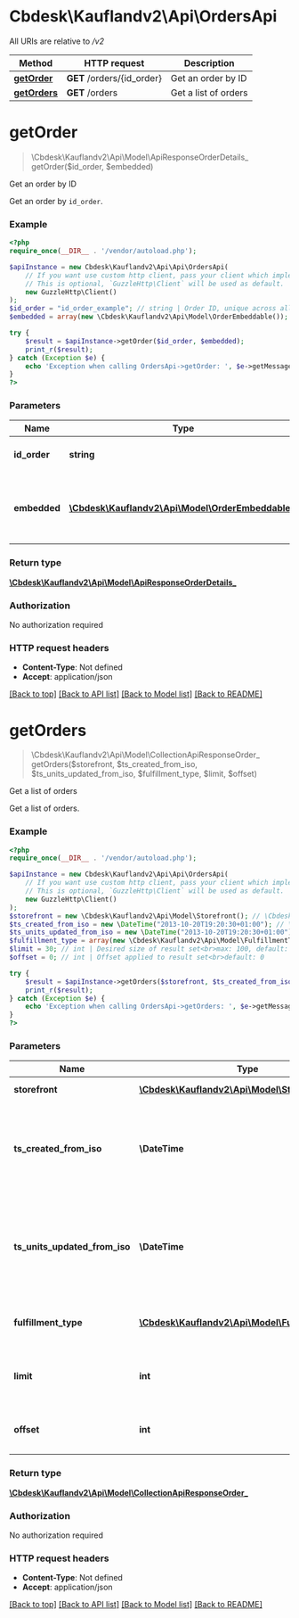 # Cbdesk\Kauflandv2\Api\OrdersApi

All URIs are relative to */v2*

Method | HTTP request | Description
------------- | ------------- | -------------
[**getOrder**](OrdersApi.md#getorder) | **GET** /orders/{id_order} | Get an order by ID
[**getOrders**](OrdersApi.md#getorders) | **GET** /orders | Get a list of orders

# **getOrder**
> \Cbdesk\Kauflandv2\Api\Model\ApiResponseOrderDetails_ getOrder($id_order, $embedded)

Get an order by ID

Get an order by <code>id_order</code>.

### Example
```php
<?php
require_once(__DIR__ . '/vendor/autoload.php');

$apiInstance = new Cbdesk\Kauflandv2\Api\Api\OrdersApi(
    // If you want use custom http client, pass your client which implements `GuzzleHttp\ClientInterface`.
    // This is optional, `GuzzleHttp\Client` will be used as default.
    new GuzzleHttp\Client()
);
$id_order = "id_order_example"; // string | Order ID, unique across all orders
$embedded = array(new \Cbdesk\Kauflandv2\Api\Model\OrderEmbeddable()); // \Cbdesk\Kauflandv2\Api\Model\OrderEmbeddable[] | Add 'order_invoices' to get order related invoices in the response.

try {
    $result = $apiInstance->getOrder($id_order, $embedded);
    print_r($result);
} catch (Exception $e) {
    echo 'Exception when calling OrdersApi->getOrder: ', $e->getMessage(), PHP_EOL;
}
?>
```

### Parameters

Name | Type | Description  | Notes
------------- | ------------- | ------------- | -------------
 **id_order** | **string**| Order ID, unique across all orders |
 **embedded** | [**\Cbdesk\Kauflandv2\Api\Model\OrderEmbeddable[]**](../Model/\Cbdesk\Kauflandv2\Api\Model\OrderEmbeddable.md)| Add &#x27;order_invoices&#x27; to get order related invoices in the response. | [optional]

### Return type

[**\Cbdesk\Kauflandv2\Api\Model\ApiResponseOrderDetails_**](../Model/ApiResponseOrderDetails_.md)

### Authorization

No authorization required

### HTTP request headers

 - **Content-Type**: Not defined
 - **Accept**: application/json

[[Back to top]](#) [[Back to API list]](../../README.md#documentation-for-api-endpoints) [[Back to Model list]](../../README.md#documentation-for-models) [[Back to README]](../../README.md)

# **getOrders**
> \Cbdesk\Kauflandv2\Api\Model\CollectionApiResponseOrder_ getOrders($storefront, $ts_created_from_iso, $ts_units_updated_from_iso, $fulfillment_type, $limit, $offset)

Get a list of orders

Get a list of orders.

### Example
```php
<?php
require_once(__DIR__ . '/vendor/autoload.php');

$apiInstance = new Cbdesk\Kauflandv2\Api\Api\OrdersApi(
    // If you want use custom http client, pass your client which implements `GuzzleHttp\ClientInterface`.
    // This is optional, `GuzzleHttp\Client` will be used as default.
    new GuzzleHttp\Client()
);
$storefront = new \Cbdesk\Kauflandv2\Api\Model\Storefront(); // \Cbdesk\Kauflandv2\Api\Model\Storefront | Locale of storefront
$ts_created_from_iso = new \DateTime("2013-10-20T19:20:30+01:00"); // \DateTime | Get only orders which were placed after this timestamp. Should be in YYYY-MM-ddTHH:mm:ssZ format
$ts_units_updated_from_iso = new \DateTime("2013-10-20T19:20:30+01:00"); // \DateTime | Get only orders which units were updated after this timestamp. Should be in YYYY-MM-ddTHH:mm:ssZ format
$fulfillment_type = array(new \Cbdesk\Kauflandv2\Api\Model\FulfillmentType()); // \Cbdesk\Kauflandv2\Api\Model\FulfillmentType[] | Get only orders which are fulfilled by the given type
$limit = 30; // int | Desired size of result set<br>max: 100, default: 30
$offset = 0; // int | Offset applied to result set<br>default: 0

try {
    $result = $apiInstance->getOrders($storefront, $ts_created_from_iso, $ts_units_updated_from_iso, $fulfillment_type, $limit, $offset);
    print_r($result);
} catch (Exception $e) {
    echo 'Exception when calling OrdersApi->getOrders: ', $e->getMessage(), PHP_EOL;
}
?>
```

### Parameters

Name | Type | Description  | Notes
------------- | ------------- | ------------- | -------------
 **storefront** | [**\Cbdesk\Kauflandv2\Api\Model\Storefront**](../Model/.md)| Locale of storefront | [optional]
 **ts_created_from_iso** | **\DateTime**| Get only orders which were placed after this timestamp. Should be in YYYY-MM-ddTHH:mm:ssZ format | [optional]
 **ts_units_updated_from_iso** | **\DateTime**| Get only orders which units were updated after this timestamp. Should be in YYYY-MM-ddTHH:mm:ssZ format | [optional]
 **fulfillment_type** | [**\Cbdesk\Kauflandv2\Api\Model\FulfillmentType[]**](../Model/\Cbdesk\Kauflandv2\Api\Model\FulfillmentType.md)| Get only orders which are fulfilled by the given type | [optional] [default to [&quot;fulfilled_by_merchant&quot;]]
 **limit** | **int**| Desired size of result set&lt;br&gt;max: 100, default: 30 | [optional] [default to 30]
 **offset** | **int**| Offset applied to result set&lt;br&gt;default: 0 | [optional] [default to 0]

### Return type

[**\Cbdesk\Kauflandv2\Api\Model\CollectionApiResponseOrder_**](../Model/CollectionApiResponseOrder_.md)

### Authorization

No authorization required

### HTTP request headers

 - **Content-Type**: Not defined
 - **Accept**: application/json

[[Back to top]](#) [[Back to API list]](../../README.md#documentation-for-api-endpoints) [[Back to Model list]](../../README.md#documentation-for-models) [[Back to README]](../../README.md)

